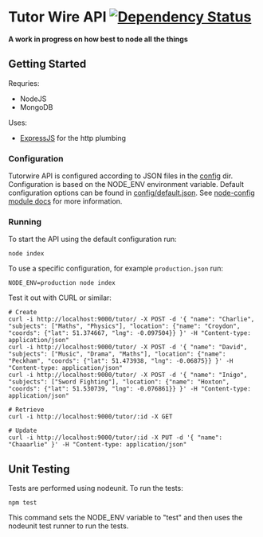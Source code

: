 Tutor Wire API [![Dependency Status](https://david-dm.org/olizilla/tutorwire-api.png)](https://david-dm.org/olizilla/tutorwire-api)
==============

**A work in progress on how best to node all the things**

Getting Started
---------------

Requries:
- NodeJS
- MongoDB

Uses:
- [ExpressJS] for the http plumbing

### Configuration

Tutorwire API is configured according to JSON files in the [config](https://github.com/olizilla/tutorwire-api/tree/master/config) dir. Configuration is based on the NODE_ENV environment variable. Default configuration options can be found in [config/default.json](https://github.com/olizilla/tutorwire-api/blob/master/config/default.json). See [node-config module docs](http://lorenwest.github.io/node-config/latest/) for more information.

### Running

To start the API using the default configuration run:

```shell
node index
```

To use a specific configuration, for example `production.json` run:

```shell
NODE_ENV=production node index
```

Test it out with CURL or similar:

```shell
# Create
curl -i http://localhost:9000/tutor/ -X POST -d '{ "name": "Charlie", "subjects": ["Maths", "Physics"], "location": {"name": "Croydon", "coords": {"lat": 51.374667, "lng": -0.097504}} }' -H "Content-type: application/json"
curl -i http://localhost:9000/tutor/ -X POST -d '{ "name": "David", "subjects": ["Music", "Drama", "Maths"], "location": {"name": "Peckham", "coords": {"lat": 51.473938, "lng": -0.06875}} }' -H "Content-type: application/json"
curl -i http://localhost:9000/tutor/ -X POST -d '{ "name": "Inigo", "subjects": ["Sword Fighting"], "location": {"name": "Hoxton", "coords": {"lat": 51.530739, "lng": -0.076861}} }' -H "Content-type: application/json"

# Retrieve
curl -i http://localhost:9000/tutor/:id -X GET

# Update
curl -i http://localhost:9000/tutor/:id -X PUT -d '{ "name": "Chaaarlie" }' -H "Content-type: application/json"
```

Unit Testing
------------

Tests are performed using nodeunit. To run the tests:

```shell
npm test
```

This command sets the NODE_ENV variable to "test" and then uses the nodeunit test runner to run the tests.


[ExpressJS]: http://expressjs.com/